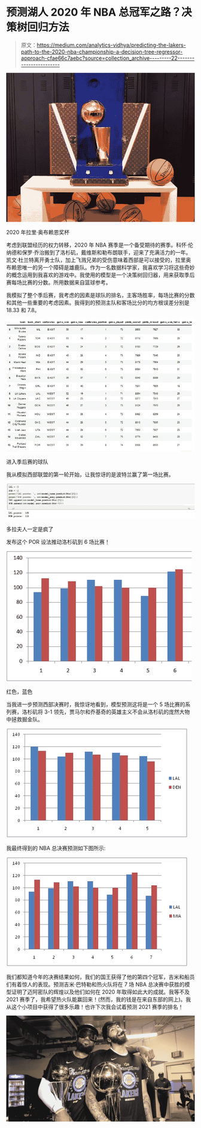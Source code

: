 # 预测湖人 2020 年 NBA 总冠军之路？决策树回归方法

> 原文：<https://medium.com/analytics-vidhya/predicting-the-lakers-path-to-the-2020-nba-championship-a-decision-tree-regressor-approach-cfae66c7aebc?source=collection_archive---------22----------------------->

![](img/2c4a032a796a40b6bf9a6343ec6ded7c.png)

2020 年拉里·奥布赖恩奖杯

考虑到联盟经历的权力转移，2020 年 NBA 赛季是一个备受期待的赛季。科怀·伦纳德和保罗·乔治搬到了洛杉矶，戴维斯和勒布朗联手，迎来了充满活力的一年。凯文·杜兰特离开勇士队，加上飞溅兄弟的受伤意味着西部是可以接受的，拉里奥布赖恩唯一的另一个障碍是雄鹿队。作为一名数据科学家，我喜欢学习将这些奇妙的概念运用到我喜欢的游戏中。我使用的模型是一个决策树回归器，用来获取季后赛每场比赛的分数。所用数据来自篮球参考。

我模拟了整个季后赛，我考虑的因素是球队的排名，主客场胜率，每场比赛的分数和其他一些重要的考虑因素。我得到的预测主队和客场比分的均方根误差分别是 18.33 和 7.8。

![](img/5b27f519acc7df50e6563cafa4034763.png)

进入季后赛的球队

我从模拟西部联盟的第一轮开始，让我惊讶的是波特兰赢了第一场比赛。

![](img/e81e045a281bc2730c0db67ad5a55d87.png)

多拉夫人一定是疯了

发布这个 POR 设法推动洛杉矶到 6 场比赛！

![](img/0134d4acf063165ba70c02bdb5529025.png)

红色，蓝色

当我进一步预测西部决赛时，我惊讶地看到，模型预测这将是一个 5 场比赛的系列赛，洛杉矶将 3-1 领先，贾马尔和乔基奇的英雄主义不会从洛杉矶的庞然大物中拯救掘金队。

![](img/dbc94129341bb19d7d2207f23bc3b1ab.png)

我最终得到的 NBA 总决赛预测如下图所示:

![](img/d72aad5febaab59d0eff8e57fcf58983.png)

我们都知道今年的决赛结果如何，我们的国王获得了他的第四个冠军，吉米和船员们有着惊人的表现。预测吉米·巴特勒和热火队将在 7 场 NBA 总决赛中获胜的模型证明了迈阿密队的辉煌以及他们如何在 2020 年取得如此大的成就。我等不及 2021 赛季了，我希望热火队能赢回来！(然而，我的钱是在来自东部的网上)。我从这个小项目中获得了很多乐趣！也许下次我会试着预测 2021 赛季的排名！

![](img/309446c03d7c23196260b3f0cc25eb51.png)